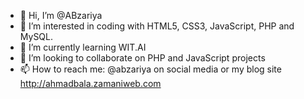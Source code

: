 - 👋 Hi, I’m @ABzariya
- 👀 I’m interested in coding with HTML5, CSS3, JavaScript, PHP and MySQL.
- 🌱 I’m currently learning WIT.AI
- 💞️ I’m looking to collaborate on PHP and JavaScript projects
- 📫 How to reach me: @abzariya on social media or my blog site http://ahmadbala.zamaniweb.com

<!---
ABzariya/ABzariya is a ✨ special ✨ repository because its `README.md` (this file) appears on your GitHub profile.
You can click the Preview link to take a look at your changes.
--->
